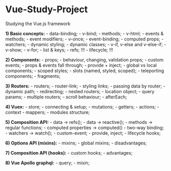 # Vue-Study-Project
Studying the Vue.js framework

**1) Basic concepts:**
    - data-binding;
    - v-bind;
    - methods;
    - v-html;
    - events & methods;
    - event modifiers;
    - v-once;
    - event-binding;
    - computed props;
    - watchers;
    - dynamic styling;
    - dynamic classes;
    - v-if, v-else and v-else-if;
    - v-show;
    - v-for;
    - list & keys;
    - refs; !!!
    - lifecycle; !!!

**2) Components:**
    - props;
    - behaviour, changing, validation props;
    - custom events;
    - props & events fall through;
    - provide + inject;
    - global vs local components;
    - scoped styles;
    - slots (named, styled, scoped);
    - teleporting components;
    - fragments;

**3) Routers:**
    - routers;
    - router-link;
    - styling links;
    - passing data by router;
    - dynamic path;
    - redirecting;
    - nested routers;
    - location object;
    - query params;
    - multiple routers;
    - scroll behaviour;
    - afterEach;

**4) Vuex:**
    - store;
    - connecting & setup;
    - mutations;
    - getters;
    - actions;
    - context
    - mappers;
    - modules structure;

**5) Composition API:**
    - data -> refs();
    - data -> reactive();
    - methods -> regular functions;
    - computed properties -> computed()
    - two-way binding;
    - watchers -> watch();
    - custom-event;
    - provide, inject;
    - lifecycle hooks;

**6) Options API (mixins):**
    - mixins;
    - global mixins;
    - disadvantages;

**7) Composition API (hooks):**
    - custom hooks;
    - advantages;

**8) Vue Apollo graphql:**
    - query;
    - mixin;
